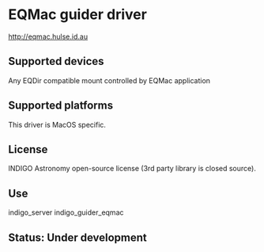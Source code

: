 # EQMac guider driver

http://eqmac.hulse.id.au

## Supported devices

Any EQDir compatible mount controlled by EQMac application

## Supported platforms

This driver is MacOS specific.

## License

INDIGO Astronomy open-source license (3rd party library is closed source).

## Use

indigo_server indigo_guider_eqmac

## Status: Under development

